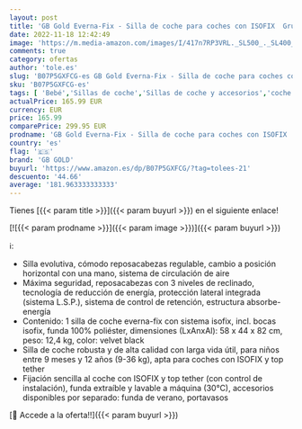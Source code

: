 ```yaml
---
layout: post
title: 'GB Gold Everna-Fix - Silla de coche para coches con ISOFIX  Grupo 1/2/3  9-36 kg  de 9 meses a 12 años aprox.  Velvet Black'
date: 2022-11-18 12:42:49
image: 'https://m.media-amazon.com/images/I/417n7RP3VRL._SL500_._SL400_.jpg'
comments: true
category: ofertas
author: 'tole.es'
slug: 'B07P5GXFCG-es GB Gold Everna-Fix - Silla de coche para coches con ISOFIX...'
sku: 'B07P5GXFCG-es'
tags: [ 'Bebé','Sillas de coche','Sillas de coche y accesorios','coche','de','gb gold','isofix','silla','🇪🇸', ]
actualPrice: 165.99 EUR
currency: EUR
price: 165.99
comparePrice: 299.95 EUR
prodname: 'GB Gold Everna-Fix - Silla de coche para coches con ISOFIX  Grupo 1/2/3  9-36 kg  de 9 meses a 12 años aprox.  Velvet Black'
country: 'es'
flag: '🇪🇸'
brand: 'GB GOLD'
buyurl: 'https://www.amazon.es/dp/B07P5GXFCG/?tag=tolees-21'
descuento: '44.66'
average: '181.963333333333'
---
```


Tienes [{{< param title >}}]({{< param buyurl >}}) en el siguiente enlace!

[![{{< param prodname >}}]({{< param image >}})]({{< param buyurl >}})

ℹ️:

- Silla evolutiva, cómodo reposacabezas regulable, cambio a posición horizontal con una mano, sistema de circulación de aire
- Máxima seguridad, reposacabezas con 3 niveles de reclinado, tecnología de reducción de energía, protección lateral integrada (sistema L.S.P.), sistema de control de retención, estructura absorbe-energía
- Contenido: 1 silla de coche everna-fix con sistema isofix, incl. bocas isofix, funda 100% poliéster, dimensiones (LxAnxAl): 58 x 44 x 82 cm, peso: 12,4 kg, color: velvet black
- Silla de coche robusta y de alta calidad con larga vida útil, para niños entre 9 meses y 12 años (9-36 kg), apta para coches con ISOFIX y top tether
- Fijación sencilla al coche con ISOFIX y top tether (con control de instalación), funda extraíble y lavable a máquina (30°C), accesorios disponibles por separado: funda de verano, portavasos

[🛒 Accede a la oferta!!]({{< param buyurl >}})
